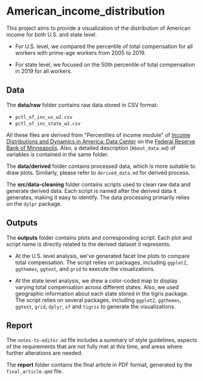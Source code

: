 # American_income_distribution

<!-- badges: start -->

<!-- badges: end -->

This project aims to provide a visualization of the distribution of American income for both U.S. and state level.

-   For U.S. level, we compared the percentile of total compensation for all workers with prime-age workers from 2005 to 2019.

-   For state level, we focused on the 50th percentile of total compensation in 2019 for all workers.

## Data

The **data/raw** folder contains raw data stored in CSV format:

-   `pctl_of_inc_us_w2.csv`
-   `pctl_of_inc_state_w2.csv`

All these files are derived from "Percentiles of income module" of [Income Distributions and Dynamics in America: Data Center](https://www.minneapolisfed.org/institute/income-distributions-and-dynamics-in-america/data-center) on the [Federal Reserve Bank of Minneapolis](https://www.minneapolisfed.org/). Also, a detailed description (`About_data.md`) of variables is contained in the same folder.

The **data/derived** folder contains processed data, which is more suitable to draw plots. Similarly, please refer to `derived_data.md` for derived process.

The **src/data-cleaning** folder contains scripts used to clean raw data and generate derived data. Each script is named after the derived data it generates, making it easy to identify. The data processing primarily relies on the `dylpr` package.

## Outputs

The **outputs** folder contains plots and corresponding script. Each plot and script name is directly related to the derived dataset it represents.

-   At the U.S. level analysis, we've generated facet line plots to compare total compensation. The script relies on packages, including `ggplot2`, `ggthemes`, `ggtext`, and `grid` to execute the visualizations.

-   At the state level analysis, we drew a color-coded map to display varying total compensation across different states. Also, we used geographic information about each state stored in the tigris package. The script relies on several packages, including `ggplot2`, `ggthemes`, `ggtext`, `grid`, `dplyr`, `sf` and `tigris` to generate the visualizations.

## Report

The `notes-to-editor.md` file includes a summary of style guidelines, aspects of the requirements that are not fully met at this time, and areas where further alterations are needed.

The **report** folder contains the final article in PDF format, generated by the `final_article.qmd` file.

